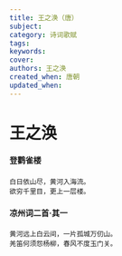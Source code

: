 ```yaml
---
title: 王之涣（唐）
subject: 
category: 诗词歌赋
tags: 
keywords: 
cover: 
authors: 王之涣
created_when: 唐朝
updated_when: 
---
```


# 王之涣

#### 登鹳雀楼

```
白日依山尽，黄河入海流。
欲穷千里目，更上一层楼。
```

#### 凉州词二首·其一

```
黄河远上白云间，一片孤城万仞山。
羌笛何须怨杨柳，春风不度玉门关。
```
